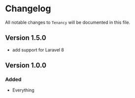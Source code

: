 # Changelog

All notable changes to `Tenancy` will be documented in this file.

## Version 1.5.0
- add support for Laravel 8

## Version 1.0.0

### Added
- Everything
